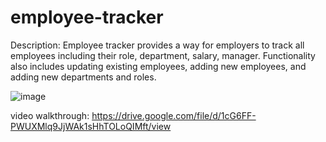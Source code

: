 # employee-tracker

Description: Employee tracker provides a way for employers to track all employees including their role, department, salary, manager. Functionality also includes updating existing employees, adding new employees, and adding new departments and roles. 

![image](https://user-images.githubusercontent.com/98291032/166170620-74a5f735-0f4c-4d2a-a51c-b48ffe9daaaa.png)

video walkthrough: https://drive.google.com/file/d/1cG6FF-PWUXMlq9JjWAk1sHhTOLoQIMft/view

